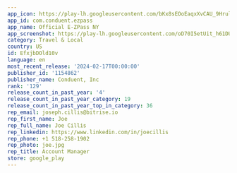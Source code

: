 ```yaml
---
app_icon: https://play-lh.googleusercontent.com/bKx8sEOoEaqxXvCAU_9HrulrfPFbX-iHhNa-WpEYnt-JJzYW0LV3TFlrUtDPMHzjNllx
app_id: com.conduent.ezpass
app_name: Official E-ZPass NY
app_screenshot: https://play-lh.googleusercontent.com/oD70I5etUit_h61DUCfbS5oOcW8dWSrm5pMST8yLAXx4AlVV8ULaetrvLfEtBjowFUw
category: Travel & Local
country: US
id: EfxjbDOld10v
language: en
most_recent_release: '2024-02-17T00:00:00'
publisher_id: '1154862'
publisher_name: Conduent, Inc
rank: '129'
release_count_in_past_year: '4'
release_count_in_past_year_category: 19
release_count_in_past_year_top_in_category: 36
rep_email: joseph.cillis@bitrise.io
rep_first_name: Joe
rep_full_name: Joe Cillis
rep_linkedin: https://www.linkedin.com/in/joecillis
rep_phone: +1 518-258-1902
rep_photo: joe.jpg
rep_title: Account Manager
store: google_play
---
```

